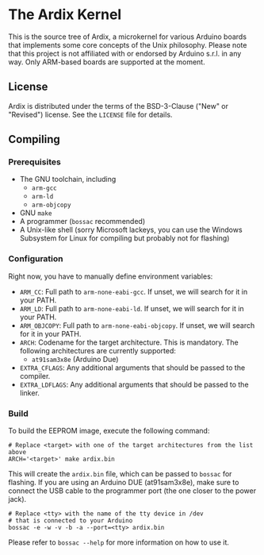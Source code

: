# The Ardix Kernel

This is the source tree of Ardix, a microkernel for various Arduino boards that implements some core
concepts of the Unix philosophy.  Please note that this project is not affiliated with or endorsed
by Arduino s.r.l. in any way.  Only ARM-based boards are supported at the moment.

## License

Ardix is distributed under the terms of the BSD-3-Clause ("New" or "Revised") license.
See the `LICENSE` file for details.

## Compiling

### Prerequisites

- The GNU toolchain, including
    * `arm-gcc`
    * `arm-ld`
    * `arm-objcopy`
- GNU `make`
- A programmer (`bossac` recommended)
- A Unix-like shell (sorry Microsoft lackeys, you can use the Windows Subsystem for Linux for
  compiling but probably not for flashing)

### Configuration

Right now, you have to manually define environment variables:

- `ARM_CC`: Full path to `arm-none-eabi-gcc`.  If unset, we will search for it in your PATH.
- `ARM_LD`: Full path to `arm-none-eabi-ld`.  If unset, we will search for it in your PATH.
- `ARM_OBJCOPY`: Full path to `arm-none-eabi-objcopy`.
  If unset, we will search for it in your PATH.
- `ARCH`: Codename for the target architecture.  This is mandatory.
  The following architectures are currently supported:
    * `at91sam3x8e` (Arduino Due)
- `EXTRA_CFLAGS`: Any additional arguments that should be passed to the compiler.
- `EXTRA_LDFLAGS`: Any additional arguments that should be passed to the linker.

### Build

To build the EEPROM image, execute the following command:

```shell
# Replace <target> with one of the target architectures from the list above
ARCH='<target>' make ardix.bin
```

This will create the `ardix.bin` file, which can be passed to `bossac` for flashing.
If you are using an Arduino DUE (at91sam3x8e), make sure to connect the USB cable to the programmer
port (the one closer to the power jack).

```shell
# Replace <tty> with the name of the tty device in /dev
# that is connected to your Arduino
bossac -e -w -v -b -a --port=<tty> ardix.bin
```

Please refer to `bossac --help` for more information on how to use it.
